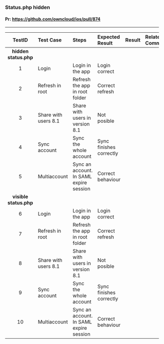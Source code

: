 ###  Status.php hidden 

#### Pr: https://github.com/owncloud/ios/pull/874 


---

 
| TestID | Test Case | Steps | Expected Result | Result | Related Comment |
| :-----: | :------- | :---- | :-------------- | :----: | :-------------- |
|**hidden status.php**||||||
| 1 | Login | Login in the app | Login correct |  |  |
| 2 | Refresh in root | Refresh the app in root folder | Correct refresh |  |  |
| 3 | Share with users 8.1 | Share with users in version 8.1 | Not posible |  |  |
| 4 | Sync account | Sync the whole account | Sync finishes correctly |  |  |
| 5 | Multiaccount | Sync an account. In SAML expire session | Correct behaviour |  |  |
|**visible status.php**||||||
| 6 | Login | Login in the app | Login correct |  |  |
| 7 | Refresh in root | Refresh the app in root folder | Correct refresh |  |  |
| 8 | Share with users 8.1 | Share with users in version 8.1 | Not posible |  |  |
| 9 | Sync account | Sync the whole account | Sync finishes correctly |  |  |
| 10 | Multiaccount | Sync an account. In SAML expire session | Correct behaviour |  |  |

